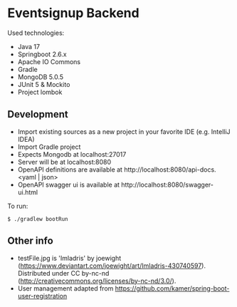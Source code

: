 # Eventsignup Backend
Used technologies:

- Java 17
- Springboot 2.6.x
- Apache IO Commons
- Gradle
- MongoDB 5.0.5
- JUnit 5 & Mockito
- Project lombok

## Development

- Import existing sources as a new project in your favorite IDE (e.g. IntelliJ IDEA)
- Import Gradle project
- Expects Mongodb at localhost:27017
- Server will be at localhost:8080
- OpenAPI definitions are available at http://localhost:8080/api-docs.<yaml | json>
- OpenAPI swagger ui is available at http://localhost:8080/swagger-ui.html

To run:

    $ ./gradlew bootRun

## Other info
- testFile.jpg is 'Imladris' by joewight (https://www.deviantart.com/joewight/art/Imladris-430740597). Distributed under  CC by-nc-nd (http://creativecommons.org/licenses/by-nc-nd/3.0/).
- User management adapted from https://github.com/kamer/spring-boot-user-registration
